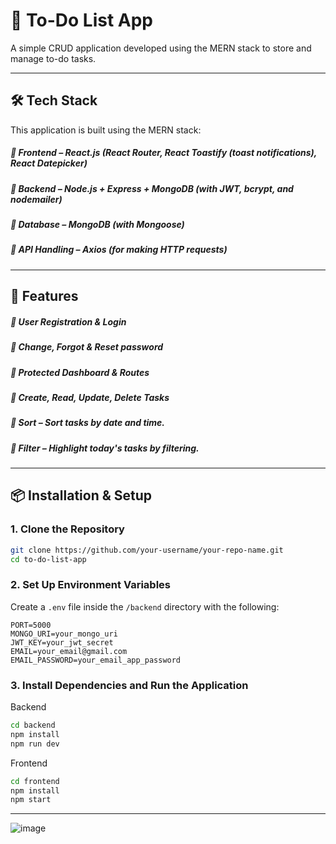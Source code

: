 # 📝 To-Do List App
A simple CRUD application developed using the MERN stack to store and manage to-do tasks.


---


## 🛠️ Tech Stack
This application is built using the MERN stack:

##### 📌 Frontend – React.js (React Router, React Toastify (toast notifications), React Datepicker)
##### 📌 Backend – Node.js + Express + MongoDB (with JWT, bcrypt, and nodemailer)
##### 📌 Database – MongoDB (with Mongoose)
##### 📌 API Handling – Axios (for making HTTP requests)


---


## 🚀 Features
##### 📌 User Registration & Login
##### 📌 Change, Forgot & Reset password
##### 📌 Protected Dashboard & Routes
##### 📌 Create, Read, Update, Delete Tasks
##### 📌 Sort – Sort tasks by date and time.
##### 📌 Filter – Highlight today's tasks by filtering.


---


## 📦 Installation & Setup

### **1. Clone the Repository**
```bash
git clone https://github.com/your-username/your-repo-name.git
cd to-do-list-app
```

### **2. Set Up Environment Variables**
Create a `.env` file inside the `/backend` directory with the following:

```env
PORT=5000
MONGO_URI=your_mongo_uri
JWT_KEY=your_jwt_secret
EMAIL=your_email@gmail.com
EMAIL_PASSWORD=your_email_app_password
```

### **3. Install Dependencies and Run the Application**
Backend
```bash
cd backend
npm install
npm run dev
``` 
Frontend
```bash
cd frontend
npm install
npm start
```

---

![image](https://github.com/user-attachments/assets/8e5e34c1-60f4-478d-9b70-ca9ea3675ce6)


